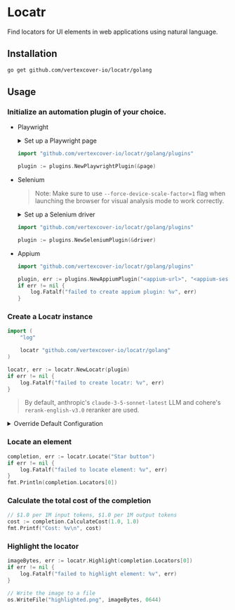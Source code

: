 # Locatr

Find locators for UI elements in web applications using natural language.

## Installation

```bash
go get github.com/vertexcover-io/locatr/golang
```

## Usage

### Initialize an automation plugin of your choice.

- Playwright
    <details>
    <summary>Set up a Playwright page</summary>

    ```go
    import (
        "log"

        "github.com/playwright-community/playwright-go"
    )

    pw, err := playwright.Run()
    if err != nil {
        log.Fatalf("could not start Playwright: %v", err)
    }
    
    // --- Launch a browser ---
    browser, err := pw.Chromium.Launch(
        playwright.BrowserTypeLaunchOptions{Headless: playwright.Bool(false)},
    )
    // OR, --- Connect to a browser over CDP ---
    browser, err := pw.Chromium.ConnectOverCDP("<cdp-session-url>")

    if err != nil {
        log.Fatalf("could not connect to browser: %v", err)
    }

    browserContext, err := browser.NewContext(
        playwright.BrowserNewContextOptions{BypassCSP: playwright.Bool(true)},
    )
    if err != nil {
        log.Fatalf("could not create browser context: %v", err)
    }

    page, err := browserContext.NewPage()
    if err != nil {
        log.Fatalf("could not create new page: %v", err)
    }

    if _, err := page.Goto("https://github.com/vertexcover-io/locatr"); err != nil {
        log.Fatalf("failed to load URL: %v", err)
    }
    ```
    </details>
    
    ```go
    import "github.com/vertexcover-io/locatr/golang/plugins"

    plugin := plugins.NewPlaywrightPlugin(&page)
    ```

- Selenium
    > Note: Make sure to use `--force-device-scale-factor=1` flag when launching the browser for visual analysis mode to work correctly.

    <details>
    <summary>Set up a Selenium driver</summary>

    ```go
    import (
        "log"

        "github.com/vertexcover-io/selenium"
        "github.com/vertexcover-io/selenium/chrome"
    )
    service, err := selenium.NewChromeDriverService(
        "path/to/chromedriver-executable", 4444,
    )
    if err != nil {
        log.Fatalf("failed to create service: %v", err)
    }

    caps := selenium.Capabilities{}
    caps.AddChrome(chrome.Capabilities{Args: []string{"--force-device-scale-factor=1"}})

    driver, err := selenium.NewRemote(caps, "")
    // OR, --- Connect to a remote driver session---
    driver, err := selenium.ConnectRemote("<url>", "<session-id>")

    if err != nil {
        log.Fatalf("could not connect to driver: %v", err)
    }

    if err := driver.Get("https://github.com/vertexcover-io/locatr"); err != nil {
        log.Fatalf("failed to load URL: %v", err)
    }
    ```
    </details>

    ```go
    import "github.com/vertexcover-io/locatr/golang/plugins"

    plugin := plugins.NewSeleniumPlugin(&driver)
    ```

- Appium
    
    ```go
    import "github.com/vertexcover-io/locatr/golang/plugins"

    plugin, err := plugins.NewAppiumPlugin("<appium-url>", "<appium-session-id>")
    if err != nil {
        log.Fatalf("failed to create appium plugin: %v", err)
    }
    ```

### Create a Locatr instance

```go
import (
    "log"

    locatr "github.com/vertexcover-io/locatr/golang"
)

locatr, err := locatr.NewLocatr(plugin)
if err != nil {
    log.Fatalf("failed to create locatr: %v", err)
}
```

> By default, anthropic's `claude-3-5-sonnet-latest` LLM and cohere's `rerank-english-v3.0` reranker are used.

<details>
<summary>Override Default Configuration</summary>

---

LLM Client

```go
import (
    locatr "github.com/vertexcover-io/locatr/golang"
    "github.com/vertexcover-io/locatr/golang/llm"
)

llmClient, err := llm.NewLLMClient(
    llm.WithProvider(llm.OpenAI),
    llm.WithModel("gpt-4o"),
    llm.WithAPIKey("<openai-api-key>"),
)

locatr, err := locatr.NewLocatr(
    plugin, locatr.WithLLMClient(llmClient),
)
```

---

Reranker Client

```go
import (
    locatr "github.com/vertexcover-io/locatr/golang"
    "github.com/vertexcover-io/locatr/golang/reranker"
)

rerankerClient, err := reranker.NewRerankerClient(
    reranker.WithProvider(reranker.Cohere),
    reranker.WithModel("rerank-english-v3.0"),
    reranker.WithAPIKey("<cohere-api-key>"),
)

locatr, err := locatr.NewLocatr(
    plugin,
    locatr.WithRerankerClient(rerankerClient),
)
```

---

Mode

> By default, `mode.DOMAnalysisMode` is used.

```go
import (
    locatr "github.com/vertexcover-io/locatr/golang"
    "github.com/vertexcover-io/locatr/golang/mode"
)

mode := mode.VisualAnalysisMode{
    MaxAttempts: 3,
    Resolution: &types.Resolution{
        Width:  1280,
        Height: 800,
    },
}

locatr, err := locatr.NewLocatr(
    plugin, locatr.WithMode(mode),
)
```

---

Enable Cache

```go
import (
    locatr "github.com/vertexcover-io/locatr/golang"
)

locatr, err := locatr.NewLocatr(
    plugin, locatr.EnableCache(nil), // defaults to .locatr.cache, pass a path to use a different cache file
)
```

</details>

### Locate an element

```go
completion, err := locatr.Locate("Star button")
if err != nil {
    log.Fatalf("failed to locate element: %v", err)
}
fmt.Println(completion.Locators[0])
```

### Calculate the total cost of the completion

```go
// $1.0 per 1M input tokens, $1.0 per 1M output tokens
cost := completion.CalculateCost(1.0, 1.0)
fmt.Printf("Cost: %v\n", cost)
```

### Highlight the locator

```go
imageBytes, err := locatr.Highlight(completion.Locators[0])
if err != nil {
    log.Fatalf("failed to highlight element: %v", err)
}

// Write the image to a file
os.WriteFile("highlighted.png", imageBytes, 0644)
```

